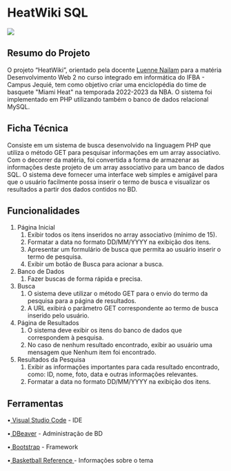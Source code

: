 <h1>HeatWiki SQL</h1>
<p align="left">
<img loading="lazy" src="http://img.shields.io/static/v1?label=STATUS&message=ONGOING&color=blue&style=for-the-badge"/>
</p>
<h2> Resumo do Projeto</h2>
<p>
  O projeto “HeatWiki”, orientado pela docente <a href = 'https://github.com/luenne'>Luenne Nailam</a> para a matéria Desenvolvimento Web 2 no curso integrado em informática do IFBA - Campus Jequié, tem como objetivo criar uma enciclopédia do time de basquete "Miami Heat" na temporada 2022-2023 da NBA. O sistema foi implementado em PHP utilizando também o banco de dados relacional MySQL.
</p>
<h2>Ficha Técnica</h2>
<p> Consiste em um sistema de busca desenvolvido na linguagem PHP que utiliza o método GET para pesquisar informações em um array associativo. Com o decorrer da matéria, foi convertida a forma de armazenar as informações deste projeto de um array associativo para um banco de dados SQL. O sistema deve fornecer uma interface web simples e amigável para que o usuário facilmente possa inserir o termo de busca e visualizar os resultados a partir dos dados contidos no BD. </p>
<h2>Funcionalidades</h2>
<ol>
  <li>
    Página Inicial
    <ol>
      <li>
        Exibir todos os itens inseridos no array associativo (mínimo de 15).
      </li>
      <li>
        Formatar a data no formato DD/MM/YYYY na exibição dos itens.
      </li>
        <li>
      Apresentar um formulário de busca que permita ao usuário inserir o termo de pesquisa.
      </li>
        <li>
      Exibir um botão de Busca para acionar a busca.
      </li>
    </ol>
  </li>
  <li>
    Banco de Dados
       <ol>
      <li>
        Fazer buscas de forma rápida e precisa.
      </li>
    </ol>
  </li>
  <li>
    Busca
    <ol>
      <li>
        O sistema deve utilizar o método GET para o envio do termo da pesquisa para a página de resultados.
      </li>
      <li>
        A URL exibirá o parâmetro GET correspondente ao termo de busca inserido pelo usuário.
      </li>
    </ol>
  </li>
   <li>
    Página de Resultados
    <ol>
      <li>
      O sistema deve exibir os itens do banco de dados que correspondem à pesquisa.
      </li>
      <li>
      No caso de nenhum resultado encontrado, exibir ao usuário uma mensagem que Nenhum item foi encontrado.
      </li>
    </ol>
  </li>
    <li>
    Resultados da Pesquisa
    <ol>
      <li>
      Exibir as informações importantes para cada resultado encontrado, como: ID, nome, foto, data e outras informações relevantes.
      </li>
      <li>
      Formatar a data no formato DD/MM/YYYY na exibição dos itens.
      </li>
    </ol>
  </li>
</ol>
<h2>Ferramentas</h2>
<p> •<a href= 'https://code.visualstudio.com/'> Visual Studio Code</a> - IDE</p>
<p> •<a href= 'https://dbeaver.io/'> DBeaver</a> - Administração de BD</p>
<p> •<a href= 'https://getbootstrap.com/'> Bootstrap</a> - Framework</p>
<p> •<a href= 'https://www.basketball-reference.com'> Basketball Reference </a> - Informações sobre o tema</p>

